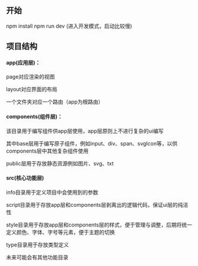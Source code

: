 ## 开始

npm install
npm run dev (进入开发模式，启动比较慢)

## 项目结构

#### app(应用层)：
page对应渲染的视图

layout对应界面的布局

一个文件夹对应一个路由（app为根路由）

#### components(组件层)：
该目录用于编写组件供app层使用，app层原则上不进行复杂的ui编写

其中base层用于编写原子组件，例如input、div、span、svgIcon等，以供components层中其他复杂组件使用

public层用于存放静态资源例如图片、svg、txt

#### src(核心功能层)
info目录用于定义项目中会使用到的参数

script目录用于存放app层和components层剥离出的逻辑代码，保证ui层的纯洁性

style目录用于存放app层和components层的样式，便于管理与调整，后期将统一定义颜色、字体、字号等元素，便于主题的切换

type目录用于存放类型定义

未来可能会有其他功能目录